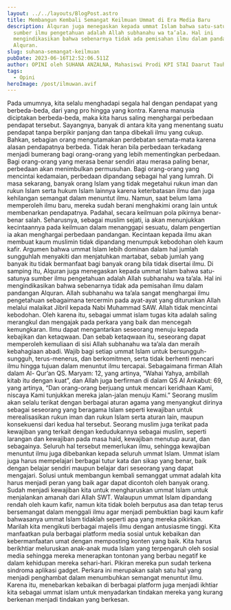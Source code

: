 ```yaml
---
layout: ../../layouts/BlogPost.astro
title: Membangun Kembali Semangat Keilmuan Ummat di Era Media Baru
description: Alquran juga menegaskan kepada ummat Islam bahwa satu-satunya
  sumber ilmu pengetahuan adalah Allah subhanahu wa ta’ala. Hal ini
  mengindikasikan bahwa sebenarnya tidak ada pemisahan ilmu dalam pandangan
  Alquran.
slug: suhana-semangat-keilmuan
pubDate: 2023-06-16T12:52:06.511Z
author: OPINI oleh SUHANA ANZALNA, Mahasiswi Prodi KPI STAI Daarut Tauhiid Bandung
tags:
  - Opini
heroImage: /post/ilmuwan.avif
---
```

Pada umumnya, kita selalu menghadapi segala hal dengan pendapat yang berbeda-beda, dari yang pro hingga yang kontra. Karena manusia diciptakan berbeda-beda, maka kita harus saling menghargai perbedaan pendapat tersebut. Sayangnya, banyak di antara kita yang menentang suatu pendapat tanpa berpikir panjang dan tanpa dibekali ilmu yang cukup. Bahkan, sebagian orang mengutamakan perdebatan semata-mata karena alasan pendapatnya berbeda. Tidak heran bila perbedaan terkadang menjadi bumerang bagi orang-orang yang lebih mementingkan perbedaan.
Bagi orang-orang yang merasa benar sendiri atau merasa paling benar, perbedaan akan menimbulkan permusuhan. Bagi orang-orang yang mencintai kedamaian, perbedaan dipandang sebagai hal yang lumrah. Di masa sekarang, banyak orang Islam yang tidak megetahui rukun iman dan rukun Islam serta hukum Islam lainnya karena keterbatasan ilmu dan juga kehilangan semangat dalam menuntut ilmu. Namun, saat belum lama memperoleh ilmu baru, mereka sudah berani menghakimi orang lain untuk membenarkan pendapatnya. Padahal, secara keilmuan pola pikirnya benar-benar salah. Seharusnya, sebagai muslim sejati, ia akan menunjukkan kecintaannya pada keilmuan dalam menanggapi sesuatu, dalam pengertian ia akan menghargai perbedaan pandangan. Kecintaan kepada ilmu akan membuat kaum muslimin tidak dipandang menumpuk kebodohan oleh kaum kafir. Argumen bahwa ummat Islam lebih dominan dalam hal jumlah sungguhlah menyakiti dan menjatuhkan martabat, sebab jumlah yang banyak itu tidak bermanfaat bagi banyak orang bila tidak disertai ilmu.
Di samping itu, Alquran juga menegaskan kepada ummat Islam bahwa satu-satunya sumber ilmu pengetahuan adalah Allah subhanahu wa ta’ala. Hal ini mengindikasikan bahwa sebenarnya tidak ada pemisahan ilmu dalam pandangan Alquran. Allah subhanahu wa ta’ala sangat menghargai ilmu pengetahuan sebagaimana tercermin pada ayat-ayat yang diturunkan Allah melalui malaikat Jibril kepada Nabi Muhammad SAW. Allah tidak mencintai kebodohan. Oleh karena itu, sebagai ummat islam tugas kita adalah saling merangkul dan mengajak pada perkara yang baik dan mencegah kemungkaran. Ilmu dapat mengantarkan seseorang menuju kepada kebajikan dan ketaqwaan. Dan sebab ketaqwaan itu, seseorang dapat memperoleh kemuliaan di sisi Allah subhanahu wa ta’ala dan meraih kebahagiaan abadi.
Wajib bagi setiap ummat Islam untuk bersungguh-sungguh, terus-menerus, dan berkomitmen, serta tidak berhenti mencari ilmu hingga tujuan dalam menuntut ilmu tercapai. Sebagaimana firman Allah dalam Al- Qur’an QS. Maryam: 12, yang artinya, “Wahai Yahya,
ambillah kitab itu dengan kuat”, dan Allah juga berfirman di dalam QS Al Ankabut: 69, yang artinya, “Dan orang-orang berjuang untuk mencari keridhaan Kami, niscaya Kami tunjukkan mereka jalan-jalan menuju Kami.” Seorang muslim akan selalu terikat dengan berbagai aturan agama yang menyangkut dirinya sebagai seseorang yang beragama Islam seperti kewajiban untuk merealisasikan rukun iman dan rukun Islam serta aturan lain, maupun konsekuensi dari kedua hal tersebut. Seorang muslim juga terikat pada kewajiban yang terkait dengan kedudukannya sebagai muslim, seperti larangan dan kewajiban pada masa haid, kewajiban menutup aurat, dan sebagainya. Seluruh hal tersebut memerlukan ilmu, sehingga kewajiban menuntut ilmu juga dibebankan kepada seluruh ummat Islam.
Ummat islam juga harus mempelajari berbagai tutur kata dan sikap yang benar, baik dengan belajar sendiri maupun belajar dari seseorang yang dapat mengajari. Solusi untuk membangun kembali semanggat ummat adalah kita harus menjadi peran yang baik agar dapat dicontoh oleh banyak orang. Sudah menjadi kewajiban kita untuk mengharuskan ummat Islam untuk menjalankan amanah dari Allah SWT. Walaupun ummat Islam dipandang rendah oleh kaum kafir, namun kita tidak boleh berputus asa dan tetap terus bersemangat dalam menggali ilmu agar menjadi pembuktian bagi kaum kafir bahwasanya ummat Islam tidaklah seperti apa yang mereka pikirkan.
Marilah kita mengikuti berbagai majelis ilmu dengan antusiasme tinggi. Kita manfaatkan pula berbagai platform media sosial untuk kebaikan dan kebermanfaatan umat dengan memposting konten yang baik. Kita harus berikhtiar meluruskan anak-anak muda Islam yang terpengaruh oleh sosial media sehingga mereka menerapkan tontonan yang berbau negatif ke dalam kehidupan mereka sehari-hari. Pikiran mereka pun sudah terkena sindroma aplikasi gadget. Perkara ini merupakan salah satu hal yang menjadi penghambat dalam menumbuhkan semangat menuntut ilmu. Karena itu, menebarkan kebaikan di berbagai platform juga menjadi ikhtiar kita sebagai ummat islam untuk menyadarkan tindakan mereka yang kurang berkenan menjadi tindakan yang berkesan.